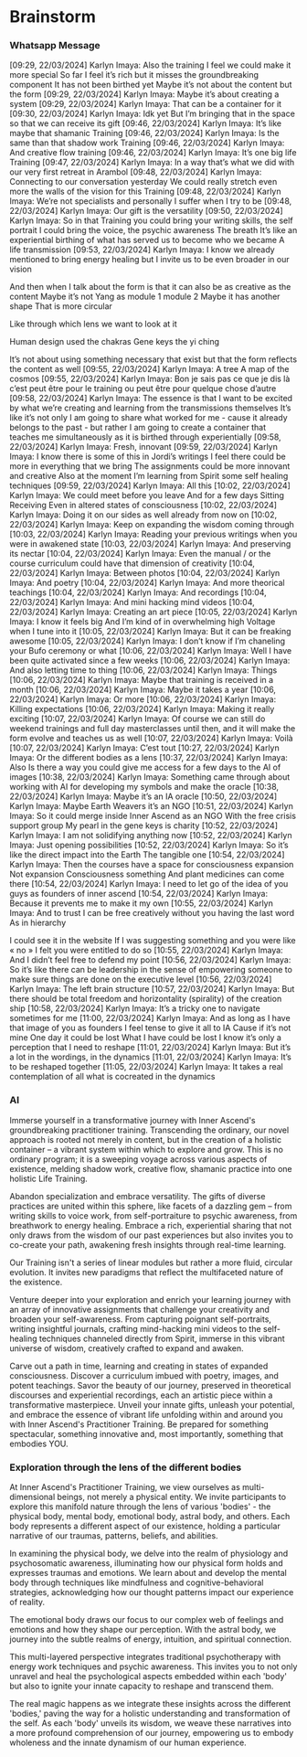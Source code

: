 # Brainstorm

### Whatsapp Message

[09:29, 22/03/2024] Karlyn Imaya: Also the training I feel we could make it more special
So far I feel it’s rich but it misses the groundbreaking component
It has not been birthed yet
Maybe it’s not about the content but the form
[09:29, 22/03/2024] Karlyn Imaya: Maybe it’s about creating a system
[09:29, 22/03/2024] Karlyn Imaya: That can be a container for it
[09:30, 22/03/2024] Karlyn Imaya: Idk yet
But I’m bringing that in the space so that we can receive its gift
[09:46, 22/03/2024] Karlyn Imaya: It’s like maybe that shamanic Training
[09:46, 22/03/2024] Karlyn Imaya: Is the same than that shadow work Training
[09:46, 22/03/2024] Karlyn Imaya: And creative flow training
[09:46, 22/03/2024] Karlyn Imaya: It’s one big life Training
[09:47, 22/03/2024] Karlyn Imaya: In a way that’s what we did with our very first retreat in Arambol
[09:48, 22/03/2024] Karlyn Imaya: Connecting to our conversation yesterday
We could really stretch even more the walls of the vision for this Training
[09:48, 22/03/2024] Karlyn Imaya: We’re not specialists and personally I suffer when I try to be
[09:48, 22/03/2024] Karlyn Imaya: Our gift is the versatility
[09:50, 22/03/2024] Karlyn Imaya: So in that Training you could bring your writing skills, the self portrait
I could bring the voice, the psychic awareness
The breath
It’s like an experiential birthing of what has served us to become who we became
A life transmission
[09:53, 22/03/2024] Karlyn Imaya: I know we already mentioned to bring energy healing but I invite us to be even broader in our vision

And then when I talk about the form is that it can also be as creative as the content
Maybe it’s not Yang as module 1 module 2
Maybe it has another shape
That is more circular

Like through which lens we want to look at it

Human design used the chakras
Gene keys the yi ching

It’s not about using something necessary that exist but that the form reflects the content as well
[09:55, 22/03/2024] Karlyn Imaya: A tree
A map of the cosmos
[09:55, 22/03/2024] Karlyn Imaya: Bon je sais pas ce que je dis là c’est peut être pour le training ou peut être pour quelque chose d’autre
[09:58, 22/03/2024] Karlyn Imaya: The essence is that I want to be excited by what we’re creating and learning from the transmissions themselves
It’s like it’s not only I am going to share what worked for me - cause it already belongs to the past - but rather I am going to create a container that teaches me simultaneously as it is birthed through experientially
[09:58, 22/03/2024] Karlyn Imaya: Fresh, innovant
[09:59, 22/03/2024] Karlyn Imaya: I know there is some of this in Jordi’s writings
I feel there could be more in everything that we bring
The assignments could be more innovant and creative
Also at the moment I’m learning from Spirit some self healing techniques
[09:59, 22/03/2024] Karlyn Imaya: All this
[10:02, 22/03/2024] Karlyn Imaya: We could meet before you leave
And for a few days
Sitting
Receiving
Even in altered states of consciousness
[10:02, 22/03/2024] Karlyn Imaya: Doing it on our sides as well already from now on
[10:02, 22/03/2024] Karlyn Imaya: Keep on expanding the wisdom coming through
[10:03, 22/03/2024] Karlyn Imaya: Reading your previous writings when you were in awakened state
[10:03, 22/03/2024] Karlyn Imaya: And preserving its nectar
[10:04, 22/03/2024] Karlyn Imaya: Even the manual / or the course curriculum could have that dimension of creativity
[10:04, 22/03/2024] Karlyn Imaya: Between photos
[10:04, 22/03/2024] Karlyn Imaya: And poetry
[10:04, 22/03/2024] Karlyn Imaya: And more theorical teachings
[10:04, 22/03/2024] Karlyn Imaya: And recordings
[10:04, 22/03/2024] Karlyn Imaya: And mini hacking mind videos
[10:04, 22/03/2024] Karlyn Imaya: Creating an art piece
[10:05, 22/03/2024] Karlyn Imaya: I know it feels big
And I’m kind of in overwhelming high Voltage when I tune into it
[10:05, 22/03/2024] Karlyn Imaya: But it can be freaking awesome
[10:05, 22/03/2024] Karlyn Imaya: I don’t know if I’m chaneling your Bufo ceremony or what
[10:06, 22/03/2024] Karlyn Imaya: Well I have been quite activated since a few weeks
[10:06, 22/03/2024] Karlyn Imaya: And also letting time to thing
[10:06, 22/03/2024] Karlyn Imaya: Things
[10:06, 22/03/2024] Karlyn Imaya: Maybe that training is received in a month
[10:06, 22/03/2024] Karlyn Imaya: Maybe it takes a year
[10:06, 22/03/2024] Karlyn Imaya: Or more
[10:06, 22/03/2024] Karlyn Imaya: Killing expectations
[10:06, 22/03/2024] Karlyn Imaya: Making it really exciting
[10:07, 22/03/2024] Karlyn Imaya: Of course we can still do weekend trainings and full day masterclasses until then, and it will make the form evolve and teaches us as well
[10:07, 22/03/2024] Karlyn Imaya: Voilà
[10:07, 22/03/2024] Karlyn Imaya: C’est tout
[10:27, 22/03/2024] Karlyn Imaya: Or the different bodies as a lens
[10:37, 22/03/2024] Karlyn Imaya: Also
Is there a way you could give me access for a few days to the AI of images
[10:38, 22/03/2024] Karlyn Imaya: Something came through about working with AI for developing my symbols and make the oracle
[10:38, 22/03/2024] Karlyn Imaya: Maybe it’s an IA oracle
[10:50, 22/03/2024] Karlyn Imaya: Maybe Earth Weavers it’s an NGO
[10:51, 22/03/2024] Karlyn Imaya: So it could merge inside Inner Ascend as an NGO
With the free crisis support group
My pearl in the gene keys is charity
[10:52, 22/03/2024] Karlyn Imaya: I am not solidifying anything now
[10:52, 22/03/2024] Karlyn Imaya: Just opening possibilities
[10:52, 22/03/2024] Karlyn Imaya: So it’s like the direct impact into the Earth
The tangible one
[10:54, 22/03/2024] Karlyn Imaya: Then the courses have a space for consciousness expansion
Not expansion
Consciousness something
And plant medicines can come there
[10:54, 22/03/2024] Karlyn Imaya: I need to let go of the idea of you guys as founders of inner ascend
[10:54, 22/03/2024] Karlyn Imaya: Because it prevents me to make it my own
[10:55, 22/03/2024] Karlyn Imaya: And to trust I can be free creatively without you having the last word
As in hierarchy

I could see it in the website
If I was suggesting something and you were like « no »
I felt you were entitled to do so
[10:55, 22/03/2024] Karlyn Imaya: And I didn’t feel free to defend my point
[10:56, 22/03/2024] Karlyn Imaya: So it’s like there can be leadership in the sense of empowering someone to make sure things are done on the executive level
[10:56, 22/03/2024] Karlyn Imaya: The left brain structure
[10:57, 22/03/2024] Karlyn Imaya: But there should be total freedom and horizontality (spirality) of the creation ship
[10:58, 22/03/2024] Karlyn Imaya: It’s a tricky one to navigate sometimes for me
[11:00, 22/03/2024] Karlyn Imaya: And as long as I have that image of you as founders I feel tense to give it all to IA
Cause if it’s not mine
One day it could be lost
What I have could be lost
I know it’s only a perception that I need to reshape
[11:01, 22/03/2024] Karlyn Imaya: But it’s a lot in the wordings, in the dynamics
[11:01, 22/03/2024] Karlyn Imaya: It’s to be reshaped together
[11:05, 22/03/2024] Karlyn Imaya: It takes a real contemplation of all what is cocreated in the dynamics

### AI

Immerse yourself in a transformative journey with Inner Ascend's groundbreaking practitioner training. Transcending the ordinary, our novel approach is rooted not merely in content, but in the creation of a holistic container – a vibrant system within which to explore and grow. This is no ordinary program; it is a sweeping voyage across various aspects of existence, melding shadow work, creative flow, shamanic practice into one holistic Life Training.

Abandon specialization and embrace versatility. The gifts of diverse practices are united within this sphere, like facets of a dazzling gem – from writing skills to voice work, from self-portraiture to psychic awareness, from breathwork to energy healing. Embrace a rich, experiential sharing that not only draws from the wisdom of our past experiences but also invites you to co-create your path, awakening fresh insights through real-time learning.

Our Training isn't a series of linear modules but rather a more fluid, circular evolution. It invites new paradigms that reflect the multifaceted nature of the existence.

Venture deeper into your exploration and enrich your learning journey with an array of innovative assignments that challenge your creativity and broaden your self-awareness. From capturing poignant self-portraits, writing insightful journals, crafting mind-hacking mini videos to the self-healing techniques channeled directly from Spirit, immerse in this vibrant universe of wisdom, creatively crafted to expand and awaken. 

Carve out a path in time, learning and creating in states of expanded consciousness. Discover a curriculum imbued with poetry, images, and potent teachings. Savor the beauty of our journey, preserved in theoretical discourses and experiential recordings, each an artistic piece within a transformative masterpiece. Unveil your innate gifts, unleash your potential, and embrace the essence of vibrant life unfolding within and around you with Inner Ascend's Practitioner Training. Be prepared for something spectacular, something innovative and, most importantly, something that embodies YOU.

### Exploration through the lens of the different bodies

At Inner Ascend's Practitioner Training, we view ourselves as multi-dimensional beings, not merely a physical entity. We invite participants to explore this manifold nature through the lens of various 'bodies' - the physical body, mental body, emotional body, astral body, and others. Each body represents a different aspect of our existence, holding a particular narrative of our traumas, patterns, beliefs, and abilities.

In examining the physical body, we delve into the realm of physiology and psychosomatic awareness, illuminating how our physical form holds and expresses traumas and emotions. We learn about and develop the mental body through techniques like mindfulness and cognitive-behavioral strategies, acknowledging how our thought patterns impact our experience of reality.

The emotional body draws our focus to our complex web of feelings and emotions and how they shape our perception. With the astral body, we journey into the subtle realms of energy, intuition, and spiritual connection.

This multi-layered perspective integrates traditional psychotherapy with energy work techniques and psychic awareness. This invites you to not only unravel and heal the psychological aspects embedded within each 'body' but also to ignite your innate capacity to reshape and transcend them.

The real magic happens as we integrate these insights across the different 'bodies,' paving the way for a holistic understanding and transformation of the self. As each 'body' unveils its wisdom, we weave these narratives into a more profound comprehension of our journey, empowering us to embody wholeness and the innate dynamism of our human experience.